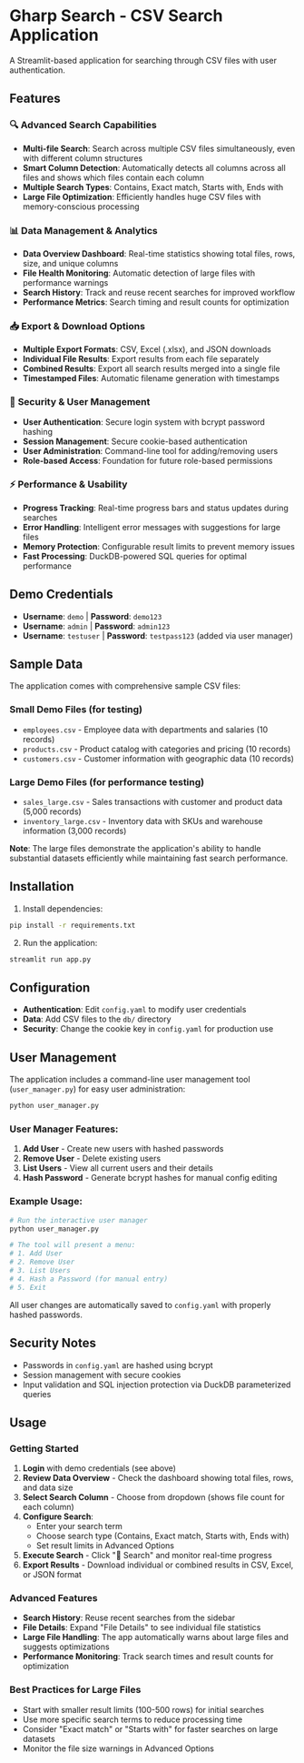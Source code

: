 # Gharp Search - CSV Search Application

A Streamlit-based application for searching through CSV files with user authentication.

## Features

### 🔍 **Advanced Search Capabilities**
- **Multi-file Search**: Search across multiple CSV files simultaneously, even with different column structures
- **Smart Column Detection**: Automatically detects all columns across all files and shows which files contain each column
- **Multiple Search Types**: Contains, Exact match, Starts with, Ends with
- **Large File Optimization**: Efficiently handles huge CSV files with memory-conscious processing

### 📊 **Data Management & Analytics**
- **Data Overview Dashboard**: Real-time statistics showing total files, rows, size, and unique columns
- **File Health Monitoring**: Automatic detection of large files with performance warnings
- **Search History**: Track and reuse recent searches for improved workflow
- **Performance Metrics**: Search timing and result counts for optimization

### 📥 **Export & Download Options**
- **Multiple Export Formats**: CSV, Excel (.xlsx), and JSON downloads
- **Individual File Results**: Export results from each file separately
- **Combined Results**: Export all search results merged into a single file
- **Timestamped Files**: Automatic filename generation with timestamps

### 🔐 **Security & User Management**
- **User Authentication**: Secure login system with bcrypt password hashing
- **Session Management**: Secure cookie-based authentication
- **User Administration**: Command-line tool for adding/removing users
- **Role-based Access**: Foundation for future role-based permissions

### ⚡ **Performance & Usability**
- **Progress Tracking**: Real-time progress bars and status updates during searches
- **Error Handling**: Intelligent error messages with suggestions for large files
- **Memory Protection**: Configurable result limits to prevent memory issues
- **Fast Processing**: DuckDB-powered SQL queries for optimal performance

## Demo Credentials

- **Username**: `demo` | **Password**: `demo123`
- **Username**: `admin` | **Password**: `admin123`
- **Username**: `testuser` | **Password**: `testpass123` (added via user manager)

## Sample Data

The application comes with comprehensive sample CSV files:

### **Small Demo Files** (for testing)
- `employees.csv` - Employee data with departments and salaries (10 records)
- `products.csv` - Product catalog with categories and pricing (10 records)  
- `customers.csv` - Customer information with geographic data (10 records)

### **Large Demo Files** (for performance testing)
- `sales_large.csv` - Sales transactions with customer and product data (5,000 records)
- `inventory_large.csv` - Inventory data with SKUs and warehouse information (3,000 records)

**Note**: The large files demonstrate the application's ability to handle substantial datasets efficiently while maintaining fast search performance.

## Installation

1. Install dependencies:
```bash
pip install -r requirements.txt
```

2. Run the application:
```bash
streamlit run app.py
```

## Configuration

- **Authentication**: Edit `config.yaml` to modify user credentials
- **Data**: Add CSV files to the `db/` directory
- **Security**: Change the cookie key in `config.yaml` for production use

## User Management

The application includes a command-line user management tool (`user_manager.py`) for easy user administration:

```bash
python user_manager.py
```

### User Manager Features:
1. **Add User** - Create new users with hashed passwords
2. **Remove User** - Delete existing users
3. **List Users** - View all current users and their details
4. **Hash Password** - Generate bcrypt hashes for manual config editing

### Example Usage:
```bash
# Run the interactive user manager
python user_manager.py

# The tool will present a menu:
# 1. Add User
# 2. Remove User  
# 3. List Users
# 4. Hash a Password (for manual entry)
# 5. Exit
```

All user changes are automatically saved to `config.yaml` with properly hashed passwords.

## Security Notes

- Passwords in `config.yaml` are hashed using bcrypt
- Session management with secure cookies
- Input validation and SQL injection protection via DuckDB parameterized queries

## Usage

### **Getting Started**
1. **Login** with demo credentials (see above)
2. **Review Data Overview** - Check the dashboard showing total files, rows, and data size
3. **Select Search Column** - Choose from dropdown (shows file count for each column)
4. **Configure Search**:
   - Enter your search term
   - Choose search type (Contains, Exact match, Starts with, Ends with)
   - Set result limits in Advanced Options
5. **Execute Search** - Click "🚀 Search" and monitor real-time progress
6. **Export Results** - Download individual or combined results in CSV, Excel, or JSON format

### **Advanced Features**
- **Search History**: Reuse recent searches from the sidebar
- **File Details**: Expand "File Details" to see individual file statistics
- **Large File Handling**: The app automatically warns about large files and suggests optimizations
- **Performance Monitoring**: Track search times and result counts for optimization

### **Best Practices for Large Files**
- Start with smaller result limits (100-500 rows) for initial searches
- Use more specific search terms to reduce processing time
- Consider "Exact match" or "Starts with" for faster searches on large datasets
- Monitor the file size warnings in Advanced Options